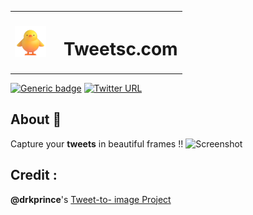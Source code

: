 <table>
<tr >
    <th><img src="https://github.com/devgossips/tweets/blob/master/public/logo.png?raw=true" width="50px" height="50px" style="display:inline-block; "/></th>
    <th><h1>&ensp;Tweetsc.com</h1></th>
</tr>
</table>

[![Generic badge](https://img.shields.io/badge/Build-Success-<COLOR>.svg)](https://vercel.com/devgossips/tweetsc-com/deployments) [![Twitter URL](https://img.shields.io/twitter/url/https/twitter.com/heysagnik.svg?style=social&label=Follow%20%40heysagnik)](https://twitter.com/heysagnik)

## About 🎯
 Capture your **tweets** in beautiful frames !!
![Screenshot](https://api.microlink.io/?url=https://tweetsc-com.vercel.app&screenshot=true&meta=false&embed=screenshot.url&waitForTimeout=1500&type=jpeg&overlay.browser=dark&overlay.background=linear-gradient%28225deg%2C+%23FF057C+0%25%2C+%238D0B93+50%25%2C+%23321575+100%25%29)

## Credit :
<b>@drkprince</b>'s [Tweet-to- image Project](https://github.com/drkPrince/tweet-to-image)


